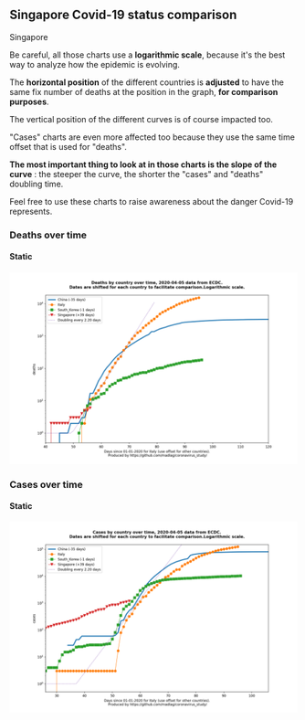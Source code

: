 ## Singapore Covid-19 status comparison 

Singapore



Be careful, all those charts use a **logarithmic scale**, because it's the best way to analyze how the epidemic is evolving.
 
The **horizontal position** of the different countries is **adjusted** to have the same fix number of deaths at the position in the graph, **for comparison purposes**.

The vertical position of the different curves is of course impacted too.

"Cases" charts are even more affected too because they use the same time offset that is used for "deaths".

**The most important thing to look at in those charts is the slope of the curve** : the steeper the curve, the shorter the "cases" and "deaths" doubling time.

Feel free to use these charts to raise awareness about the danger Covid-19 represents. 


 
### Deaths over time
 
#### Static
![Singapore covid-19 deaths static chart](https://raw.githubusercontent.com/madlag/coronavirus_study/master/notebooks/graphs/2020-04-05/countries/Singapore/2020-04-05_Singapore_deaths.png "Singapore covid-19 deaths static chart")   

 
### Cases over time
 
#### Static
![Singapore covid-19 cases static chart](https://raw.githubusercontent.com/madlag/coronavirus_study/master/notebooks/graphs/2020-04-05/countries/Singapore/2020-04-05_Singapore_cases.png "Singapore covid-19 cases static chart")   

